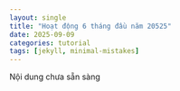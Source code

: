 ```yaml
---
layout: single
title: "Hoạt động 6 tháng đầu năm 20525"
date: 2025-09-09
categories: tutorial
tags: [jekyll, minimal-mistakes]
---
```


Nội dung chưa sẵn sàng